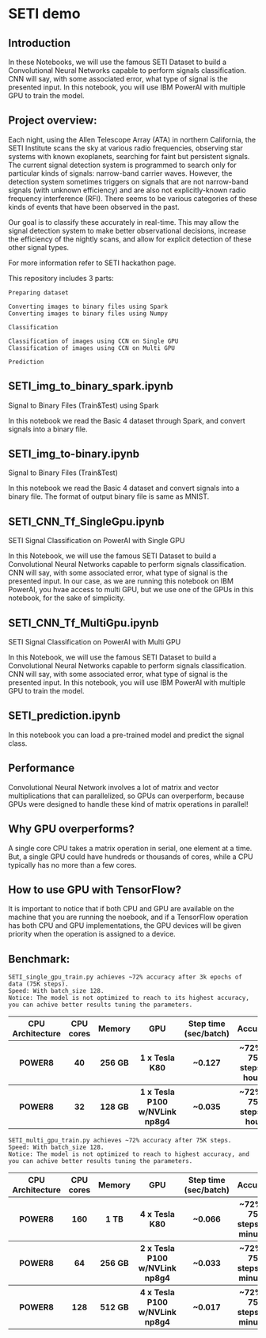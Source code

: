 # SETI demo
## Introduction
In these Notebooks, we will use the famous SETI Dataset to build a Convolutional Neural Networks capable to perform signals classification. CNN will say, with some associated error, what type of signal is the presented input. In this notebook, you will use IBM PowerAI with multiple GPU to train the model.
## Project overview:

Each night, using the Allen Telescope Array (ATA) in northern California, the SETI Institute scans the sky at various radio frequencies, observing star systems with known exoplanets, searching for faint but persistent signals. The current signal detection system is programmed to search only for particular kinds of signals: narrow-band carrier waves. However, the detection system sometimes triggers on signals that are not narrow-band signals (with unknown efficiency) and are also not explicitly-known radio frequency interference (RFI). There seems to be various categories of these kinds of events that have been observed in the past.

Our goal is to classify these accurately in real-time. This may allow the signal detection system to make better observational decisions, increase the efficiency of the nightly scans, and allow for explicit detection of these other signal types.

For more information refer to SETI hackathon page.

This repository includes 3 parts:

    Preparing dataset

    Converting images to binary files using Spark
    Converting images to binary files using Numpy

    Classification

    Classification of images using CCN on Single GPU
    Classification of images using CCN on Multi GPU

    Prediction

## SETI_img_to_binary_spark.ipynb
Signal to Binary Files (Train&Test) using Spark

In this notebook we read the Basic 4 dataset through Spark, and convert signals into a binary file.

## SETI_img_to-binary.ipynb
Signal to Binary Files (Train&Test)

In this notebook we read the Basic 4 dataset and convert signals into a binary file. The format of output binary file is same as MNIST.

## SETI_CNN_Tf_SingleGpu.ipynb
SETI Signal Classification on PowerAI with Single GPU

In this Notebook, we will use the famous SETI Dataset to build a Convolutional Neural Networks capable to perform signals classification. CNN will say, with some associated error, what type of signal is the presented input. In our case, as we are running this notebook on IBM PowerAI, you hvae access to multi GPU, but we use one of the GPUs in this notebook, for the sake of simplicity.

## SETI_CNN_Tf_MultiGpu.ipynb
SETI Signal Classification on PowerAI with Multi GPU

In this Notebook, we will use the famous SETI Dataset to build a Convolutional Neural Networks capable to perform signals classification. CNN will say, with some associated error, what type of signal is the presented input. In this notebook, you will use IBM PowerAI with multiple GPU to train the model.

## SETI_prediction.ipynb

In this notebook you can load a pre-trained model and predict the signal class.

## Performance

Convolutional Neural Network involves a lot of matrix and vector multiplications that can parallelized, so GPUs can overperform, because GPUs were designed to handle these kind of matrix operations in parallel!

## Why GPU overperforms?

A single core CPU takes a matrix operation in serial, one element at a time. But, a single GPU could have hundreds or thousands of cores, while a CPU typically has no more than a few cores.

## How to use GPU with TensorFlow?

It is important to notice that if both CPU and GPU are available on the machine that you are running the noebook, and if a TensorFlow operation has both CPU and GPU implementations, the GPU devices will be given priority when the operation is assigned to a device.

## Benchmark:

    SETI_single_gpu_train.py achieves ~72% accuracy after 3k epochs of data (75K steps).
    Speed: With batch_size 128.
    Notice: The model is not optimized to reach to its highest accuracy, you can achive better results tuning the parameters.


<table>
    <tr> <th>CPU Architecture</th> 	<th>CPU cores </th> <th>	Memory  </th>	<th>GPU </th> 	<th>Step time (sec/batch) </th> 	<th> Accuracy</th> </tr>
<tr> <th>POWER8 </th>	<th>40</th> 	<th>256 GB </th>	<th>1 x Tesla K80</th> 	<th>~0.127 </th>	<th>~72% at 75K steps (3 hours)</th> </tr>
    <tr> <th>POWER8</th> 	<th>32</th> 	<th>128 GB</th> 	<th>1 x Tesla P100 w/NVLink np8g4</th> 	<th>~0.035</th> 	<th>~72% at 75K steps (1 hour)</th></tr>
</table>

    SETI_multi_gpu_train.py achieves ~72% accuracy after 75K steps.
    Speed: With batch_size 128.
    Notice: The model is not optimized to reach to highest accuracy, and you can achive better results tuning the parameters.

<table>
    <tr> <th>CPU Architecture</th> 	<th>CPU cores </th> <th>	Memory  </th>	<th>GPU </th> 	<th>Step time (sec/batch) </th> 	<th> Accuracy</th> </tr>
    <tr><th>POWER8</th> 	<th>160</th> 	<th>1 TB</th> 	<th>4 x Tesla K80</th> 	<th>~0.066</th> 	<th>~72% at 75K steps (83 minutes) </th> </tr>
<tr><th>POWER8</th> 	<th>64</th> 	<th>256 GB</th> 	<th>2 x Tesla P100 w/NVLink np8g4</th> 	<th>~0.033</th> 	<th>~72% at 75K steps (40 minutes)</th> </tr>
<tr><th>POWER8</th> 	<th>128</th> 	<th>512 GB</th> 	<th>4 x Tesla P100 w/NVLink np8g4</th> 	<th>~0.017</th> 	<th>~72% at 75K steps (20 minutes)</th></tr>
</table>
